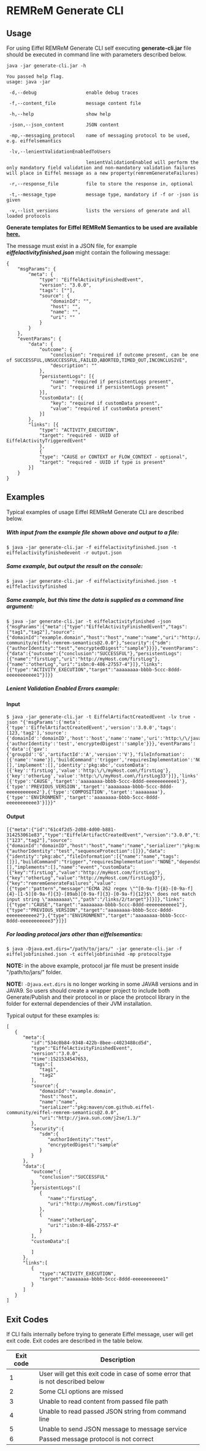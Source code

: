 # REMReM Generate CLI

## Usage

For using Eiffel REMReM Generate CLI self executing **generate-cli.jar** file should be executed in command line with parameters described below.

```
java -jar generate-cli.jar -h

You passed help flag.
usage: java -jar

 -d,--debug                  enable debug traces

 -f,--content_file           message content file

 -h,--help                   show help

 -json,--json_content        JSON content

 -mp,--messaging_protocol    name of messaging protocol to be used, e.g. eiffelsemantics

 -lv,--lenientValidationEnabledToUsers

                             lenientValidationEnabled will perform the only mandatory field validation and non-mandatory validation failures will place in Eiffel message as a new property(remremGenerateFailures)

 -r,--response_file          file to store the response in, optional

 -t,--message_type           message type, mandatory if -f or -json is given

 -v,--list_versions          lists the versions of generate and all loaded protocols
 ```


**Generate templates for Eiffel REMReM Semantics to be used are available [here.](https://github.com/eiffel-community/eiffel-remrem-semantics)**

The message must exist in a JSON file, for example **_eiffelactivityfinished.json_** might contain the following message:

```
{
    "msgParams": {
        "meta": {
            "type": "EiffelActivityFinishedEvent",
            "version": "3.0.0",
            "tags": [""],
            "source": {
                "domainId": "",
                "host": "",
                "name": "",
                "uri": ""
            }
        }
    },
    "eventParams": {
        "data": {
            "outcome": {
                "conclusion": "required if outcome present, can be one of SUCCESSFUL,UNSUCCESSFUL,FAILED,ABORTED,TIMED_OUT,INCONCLUSIVE",
                "description": ""
            },
            "persistentLogs": [{
                "name": "required if persistentLogs present",
                "uri": "required if persistentLogs present"
            }],
            "customData": [{
                "key": "required if customData present",
                "value": "required if customData present"
            }]
        },
        "links": [{
            "type": "ACTIVITY_EXECUTION",
            "target": "required - UUID of EiffelActivityTriggeredEvent"
            },
            {
            "type": "CAUSE or CONTEXT or FLOW_CONTEXT - optional",
            "target": "required - UUID if type is present"
        }]
    }
}
```

## Examples

Typical examples of usage Eiffel REMReM Generate CLI are described below.

##### With input from the example file shown above and output to a file:

```
$ java -jar generate-cli.jar -f eiffelactivityfinished.json -t eiffelactivityfinishedevent -r output.json
```

##### Same example, but output the result on the console:

```
$ java -jar generate-cli.jar -f eiffelactivityfinished.json -t eiffelactivityfinished
```

##### Same example, but this time the data is supplied as a command line argument:

```
$ java -jar generate-cli.jar -t eiffelactivityfinished -json {"msgParams":{"meta":{"type":"EiffelActivityFinishedEvent","tags":["tag1","tag2"],"source":{"domainId":"example.domain","host":"host","name":"name","uri":"http://java.sun.com/j2se/1.3/","serializer":"pkg:maven/com.github.eiffel-community/eiffel-remrem-semantics@2.0.0"},"security":{"sdm":{"authorIdentity":"test","encryptedDigest":"sample"}}}},"eventParams":{"data":{"outcome":{"conclusion":"SUCCESSFUL"},"persistentLogs":[{"name":"firstLog","uri":"http://myHost.com/firstLog"},{"name":"otherLog","uri":"isbn:0-486-27557-4"}]},"links":[{"type":"ACTIVITY_EXECUTION","target":"aaaaaaaa-bbbb-5ccc-8ddd-eeeeeeeeeee1"}]}}
```

##### Lenient Validation Enabled Errors example:

#### Input
```
$ java -jar generate-cli.jar -t EiffelArtifactCreatedEvent -lv true -json "{'msgParams':{'meta':{'type':'EiffelArtifactCreatedEvent','version':'3.0.0','tags':[123,'tag2'],'source':{'domainId':'domainID','host':'host','name':'name','uri':'http:\/\/java.sun.com\/j2se\/1.3\/','serializer':'pkg:maven'},'security':{'authorIdentity':'test','encryptedDigest':'sample'}}},'eventParams':{'data':{'gav':{'groupId':'G','artifactId':'A','version':'V'},'fileInformation':[{'name':'name'}],'buildCommand':'trigger','requiresImplementation':'NONE','name':'event','dependsOn':[],'implement':[],'identity':'pkg:abc','customData':[{'key':'firstLog','value':'http:\/\/myHost.com\/firstLog'},{'key':'otherLog','value':'http:\/\/myHost.com\/firstLog33'}]},'links':[{'type':'CAUSE','target':'aaaaaaaa-bbbb-5ccc-8ddd-eeeeeeeeeee1'},{'type':'PREVIOUS_VERSION','target':'aaaaaaaa-bbbb-5ccc-8ddd-eeeeeeeeeee2'},{'type':'COMPOSITION','target':'aaaaaaaa'},{'type':'ENVIRONMENT','target':'aaaaaaaa-bbbb-5ccc-8ddd-eeeeeeeeeee3'}]}}"
```
#### Output

```
[{"meta":{"id":"61c4f2d5-2d08-4d00-b881-314253061e83","type":"EiffelArtifactCreatedEvent","version":"3.0.0","time":1596712126955,"tags":["123","tag2"],"source":{"domainId":"domainID","host":"host","name":"name","serializer":"pkg:maven","uri":"http://java.sun.com/j2se/1.3/"},"security":{"authorIdentity":"test","sequenceProtection":[]}},"data":{"identity":"pkg:abc","fileInformation":[{"name":"name","tags":[]}],"buildCommand":"trigger","requiresImplementation":"NONE","dependsOn":[],"implements":[],"name":"event","customData":[{"key":"firstLog","value":"http://myHost.com/firstLog"},{"key":"otherLog","value":"http://myHost.com/firstLog33"},{"key":"remremGenerateFailures","value":[{"type":"pattern","message":"ECMA 262 regex \"^[0-9a-f]{8}-[0-9a-f]{4}-[1-5][0-9a-f]{3}-[89ab][0-9a-f]{3}-[0-9a-f]{12}$\" does not match input string \"aaaaaaaa\"","path":"/links/2/target"}]}]},"links":[{"type":"CAUSE","target":"aaaaaaaa-bbbb-5ccc-8ddd-eeeeeeeeeee1"},{"type":"PREVIOUS_VERSION","target":"aaaaaaaa-bbbb-5ccc-8ddd-eeeeeeeeeee2"},{"type":"ENVIRONMENT","target":"aaaaaaaa-bbbb-5ccc-8ddd-eeeeeeeeeee3"}]}]

```

##### For loading protocol jars other than _eiffelsemantics_:

```
$ java -Djava.ext.dirs="/path/to/jars/" -jar generate-cli.jar -f eiffeljobfinished.json -t eiffeljobfinished -mp protocoltype
```

**NOTE:** in the above example, protocol jar file must be present inside "/path/to/jars/" folder.

**NOTE:** `-Djava.ext.dirs` is no longer working in some JAVA8 versions and in JAVA9. So users should create a wrapper project to include both Generate/Publish and their protocol in or place the protocol library in the folder for external dependencies of their JVM installation.

Typical output for these examples is:

```
[
   {
      "meta":{
         "id":"534c0b84-9348-422b-8bee-c4023488cd5d",
         "type":"EiffelActivityFinishedEvent",
         "version":"3.0.0",
         "time":1521534547653,
         "tags":[
            "tag1",
            "tag2"
         ],
         "source":{
            "domainId":"example.domain",
            "host":"host",
            "name":"name",
            "serializer":"pkg:maven/com.github.eiffel-community/eiffel-remrem-semantics@2.0.0",
            "uri":"http://java.sun.com/j2se/1.3/"
         },
         "security":{
            "sdm":{
               "authorIdentity":"test",
               "encryptedDigest":"sample"
            }
         }
      },
      "data":{
         "outcome":{
            "conclusion":"SUCCESSFUL"
         },
         "persistentLogs":[
            {
               "name":"firstLog",
               "uri":"http://myHost.com/firstLog"
            },
            {
               "name":"otherLog",
               "uri":"isbn:0-486-27557-4"
            }
         ],
         "customData":[

         ]
      },
      "links":[
         {
            "type":"ACTIVITY_EXECUTION",
            "target":"aaaaaaaa-bbbb-5ccc-8ddd-eeeeeeeeeee1"
         }
      ]
   }
]       
```

## Exit Codes

If CLI fails internally before trying to generate Eiffel message, user will get exit code. Exit codes are described in the table below.

|  Exit code   |                                     Description                                        |
| -------------| -------------------------------------------------------------------------------------- |
|       1      | User will get this exit code in case of some error that is not described below         |
|       2      | Some CLI options are missed                                                            |
|       3      | Unable to read content from passed file path                                           |
|       4      | Unable to read passed JSON string from command line                                    |
|       5      | Unable to send JSON message to message service                                         |
|       6      | Passed message protocol is not correct                                                 |

